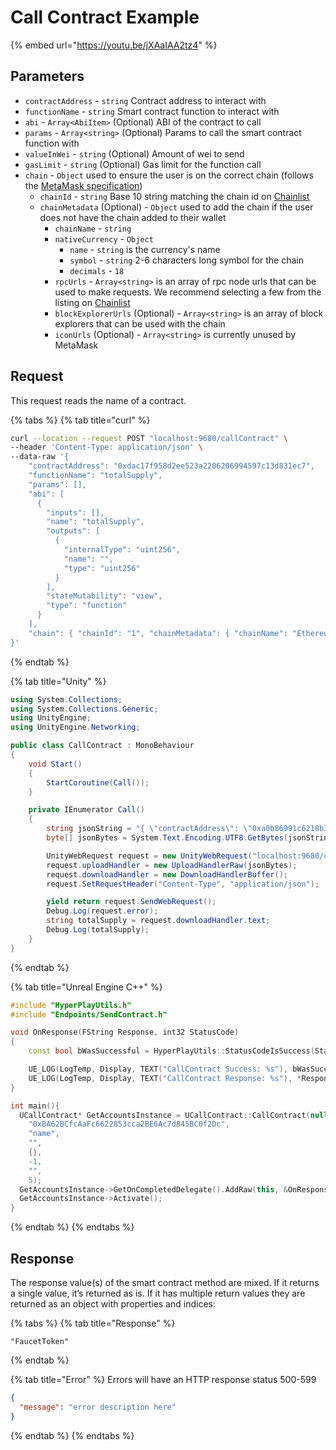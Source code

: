 # Call Contract Example

{% embed url="https://youtu.be/jXAaIAA2tz4" %}

## Parameters

* `contractAddress` - `string` Contract address to interact with
* `functionName` - `string` Smart contract function to interact with
* `abi` - `Array<AbiItem>` (Optional) ABI of the contract to call
* `params` - `Array<string>` (Optional) Params to call the smart contract function with
* `valueInWei` - `string` (Optional) Amount of wei to send
* `gasLimit` - `string` (Optional) Gas limit for the function call
* `chain` - `Object` used to ensure the user is on the correct chain (follows the [MetaMask specification](https://docs.metamask.io/guide/rpc-api.html#unrestricted-methods))
  * `chainId` - `string` Base 10 string matching the chain id on [Chainlist](https://chainlist.org/)
  * `chainMetadata` (Optional) - `Object` used to add the chain if the user does not have the chain added to their wallet
    * `chainName` - `string`&#x20;
    * `nativeCurrency` - `Object`
      * `name` - `string` is the currency's name
      * `symbol` - `string` 2-6 characters long symbol for the chain
      * `decimals` - `18`
    * `rpcUrls` - `Array<string>` is an array of rpc node urls that can be used to make requests. We recommend selecting a few from the listing on [Chainlist](https://chainlist.org/)
    * `blockExplorerUrls` (Optional) - `Array<string>` is an array of block explorers that can be used with the chain
    * `iconUrls` (Optional) - `Array<string>` is currently unused by MetaMask

## Request

This request reads the name of a contract.

{% tabs %}
{% tab title="curl" %}
```bash
curl --location --request POST "localhost:9680/callContract" \
--header 'Content-Type: application/json' \
--data-raw '{
    "contractAddress": "0xdac17f958d2ee523a2206206994597c13d831ec7",
    "functionName": "totalSupply",
    "params": [],
    "abi": [
      {
        "inputs": [],
        "name": "totalSupply",
        "outputs": [
          {
            "internalType": "uint256",
            "name": "",
            "type": "uint256"
          }
        ],
        "stateMutability": "view",
        "type": "function"
      }
    ],
    "chain": { "chainId": "1", "chainMetadata": { "chainName": "Ethereum", "nativeCurrency": { "name": "ETH", "symbol": "ETH", "decimals": 18 }, "rpcUrls": ["https://rpc.ankr.com/eth"] } }
}'

```
{% endtab %}

{% tab title="Unity" %}
```csharp
using System.Collections;
using System.Collections.Generic;
using UnityEngine;
using UnityEngine.Networking;

public class CallContract : MonoBehaviour
{
    void Start()
    {
        StartCoroutine(Call()); 
    }

    private IEnumerator Call()
    {
        string jsonString = "{ \"contractAddress\": \"0xa0b86991c6218b36c1d19d4a2e9eb0ce3606eb48\", \"functionName\": \"totalSupply\", \"params\": [], \"abi\": [ { \"inputs\": [], \"name\": \"totalSupply\", \"outputs\": [ { \"internalType\": \"uint256\", \"name\": \"\", \"type\": \"uint256\" } ], \"stateMutability\": \"view\", \"type\": \"function\" } ], \"chain\": { \"chainId\": \"1\", \"chainMetadata\": { \"chainName\": \"Ethereum\", \"nativeCurrency\": { \"name\": \"ETH\", \"symbol\": \"ETH\", \"decimals\": 18 }, \"rpcUrls\": [\"https://rpc.ankr.com/eth\"] } } }";
        byte[] jsonBytes = System.Text.Encoding.UTF8.GetBytes(jsonString);

        UnityWebRequest request = new UnityWebRequest("localhost:9680/callContract", "POST");
        request.uploadHandler = new UploadHandlerRaw(jsonBytes);
        request.downloadHandler = new DownloadHandlerBuffer();
        request.SetRequestHeader("Content-Type", "application/json");

        yield return request.SendWebRequest();
        Debug.Log(request.error);
        string totalSupply = request.downloadHandler.text;
        Debug.Log(totalSupply);
    }
}

```
{% endtab %}

{% tab title="Unreal Engine C++" %}
```cpp
#include "HyperPlayUtils.h"
#include "Endpoints/SendContract.h"

void OnResponse(FString Response, int32 StatusCode)
{
	const bool bWasSuccessful = HyperPlayUtils::StatusCodeIsSuccess(StatusCode);

	UE_LOG(LogTemp, Display, TEXT("CallContract Success: %s"), bWasSuccessful ? "true" : "false");
	UE_LOG(LogTemp, Display, TEXT("CallContract Response: %s"), *Response);
}

int main(){
  UCallContract* GetAccountsInstance = UCallContract::CallContract(nullptr,
    "0xBA62BCfcAaFc6622853cca2BE6Ac7d845BC0f2Dc",
    "name",
    "",
    {},
    -1,
    "",
    5);
  GetAccountsInstance->GetOnCompletedDelegate().AddRaw(this, &OnResponse);
  GetAccountsInstance->Activate();
}
```
{% endtab %}
{% endtabs %}

## Response

The response value(s) of the smart contract method are mixed. If it returns a single value, it’s returned as is. If it has multiple return values they are returned as an object with properties and indices:&#x20;

{% tabs %}
{% tab title="Response" %}
```
"FaucetToken"
```
{% endtab %}

{% tab title="Error" %}
Errors will have an HTTP response status 500-599

```json
{
  "message": "error description here"
}
```
{% endtab %}
{% endtabs %}

